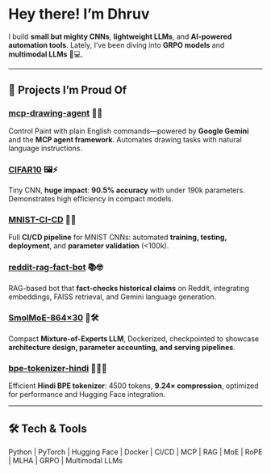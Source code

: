 # Hey there! I’m Dhruv
I build **small but mighty CNNs**, **lightweight LLMs**, and **AI-powered automation tools**. Lately, I’ve been diving into **GRPO models** and **multimodal LLMs** 🧠💻.

---

## 🔹 Projects I’m Proud Of

### [mcp-drawing-agent](https://github.com/dhruvgarg78/mcp-drawing-agent) 🎨🤖
Control Paint with plain English commands—powered by **Google Gemini** and the **MCP agent framework**. Automates drawing tasks with natural language instructions.

### [CIFAR10](https://github.com/dhruvgarg78/CIFAR10) 🖼️⚡
Tiny CNN, **huge impact**: **90.5% accuracy** with under 190k parameters. Demonstrates high efficiency in compact models.

### [MNIST-CI-CD](https://github.com/dhruvgarg78/MNIST-CI-CD) 🧪🚀
Full **CI/CD pipeline** for MNIST CNNs: automated **training, testing, deployment**, and **parameter validation** (<100k).

### [reddit-rag-fact-bot](https://github.com/dhruvgarg78/reddit-rag-fact-bot) 📚🤓
RAG-based bot that **fact-checks historical claims** on Reddit, integrating embeddings, FAISS retrieval, and Gemini language generation.

### [SmolMoE-864×30](https://github.com/dhruvgarg78/SmolMoE-362M-Docker) 🤖🛠️
Compact **Mixture-of-Experts LLM**, Dockerized, checkpointed to showcase **architecture design, parameter accounting, and serving pipelines**.

### [bpe-tokenizer-hindi](https://github.com/dhruvgarg78/bpe-tokenizer-hindi) 📝🇮🇳
Efficient **Hindi BPE tokenizer**: 4500 tokens, **9.24× compression**, optimized for performance and Hugging Face integration.

---

## 🛠️ Tech & Tools
Python | PyTorch | Hugging Face | Docker | CI/CD | MCP | RAG | MoE | RoPE | MLHA | GRPO | Multimodal LLMs
